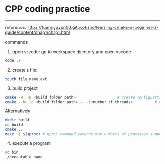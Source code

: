 # CPP coding practice

---

reference: https://tuannguyen68.gitbooks.io/learning-cmake-a-beginner-s-guide/content/chap1/chap1.html

commands:
1. open vscode:
go to workspace directory and open vscode 
```bash
code ./
```

2. create a file:
```bash
touch file_name.ext
```

3. build project 
```bash
cmake -H. -B <build folder path>                   # create configuartion files
cmake --build <build folder path> -- -j<number of threads>          # generate output program project_name.out in bin 
```

Alternatively
```bash
mkdir build
cd build
cmake ..
make -j $(nproc) # nproc command returns max numbers of processes supported by your cpu
```


4. execute a program
```bash
cd bin
./executable_name
```

